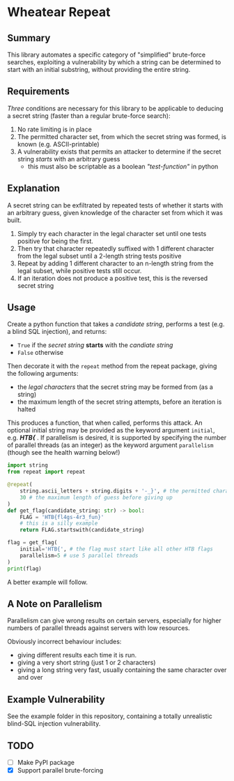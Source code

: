 # Wheatear Repeat

## Summary

This library automates a specific category of "simplified" brute-force searches, exploiting
a vulnerability by which a string can be determined to start with an initial substring, without
providing the entire string.

## Requirements

_Three_ conditions are necessary for this library to be applicable to deducing a secret string (faster
than a regular brute-force search):

1. No rate limiting is in place
2. The permitted character set, from which the secret string was formed, is known (e.g. ASCII-printable)
3. A vulnerability exists that permits an attacker to determine if the secret string _starts_ with an arbitrary guess
    - this must also be scriptable as a boolean _"test-function"_ in python

## Explanation

A secret string can be exfiltrated by repeated tests of whether it starts with an arbitrary guess, given knowledge
of the character set from which it was built.

1. Simply try each character in the legal character set until one tests positive for being the first.
2. Then try that character repeatedly suffixed with 1 different character from the legal subset until a 2-length string
tests positive
3. Repeat  by adding 1 different character to an n-length string from the legal subset, while positive tests still occur.
4. If an iteration does not produce a positive test, this is the reversed secret string

## Usage

Create a python function that takes a _candidate string_, performs a test (e.g. a blind SQL injection), and returns:

- `True` if the _secret string_ **starts** with the _candiate string_
- `False` otherwise

Then decorate it with the `repeat` method from the repeat package, giving the following arguments:

- the _legal characters_ that the secret string may be formed from (as a string)
- the maximum length of the secret string attempts, before an iteration is halted

This produces a function, that when called, performs this attack. An optional initial string may be provided
as the keyword argument `initial`, e.g. _**HTB{**_ . If parallelism is desired, it is supported by specifying the number of
parallel threads (as an integer) as the keyword argument `parallelism` (though see the health warning below!)


```python
import string
from repeat import repeat

@repeat(
    string.ascii_letters + string.digits + '-_}', # the permitted character set
    30 # the maximum length of guess before giving up
)
def get_flag(candidate_string: str) -> bool:
    FLAG = 'HTB{fl4gs-4r3_fun}'
    # this is a silly example
    return FLAG.startswith(candidate_string)

flag = get_flag(
    initial='HTB{', # the flag must start like all other HTB flags
    parallelism=5 # use 5 parallel threads
)
print(flag)
```

A better example will follow.

## A Note on Parallelism

Parallelism can give wrong results on certain servers, especially for higher numbers of parallel threads against
servers with low resources.

Obviously incorrect behaviour includes:
- giving different results each time it is run.
- giving a very short string (just 1 or 2 characters)
- giving a long string very fast, usually containing the same character over and over

## Example Vulnerability

See the example folder in this repository, containing a totally unrealistic blind-SQL injection vulnerability.

## TODO

- [ ] Make PyPI package
- [x] Support parallel brute-forcing
